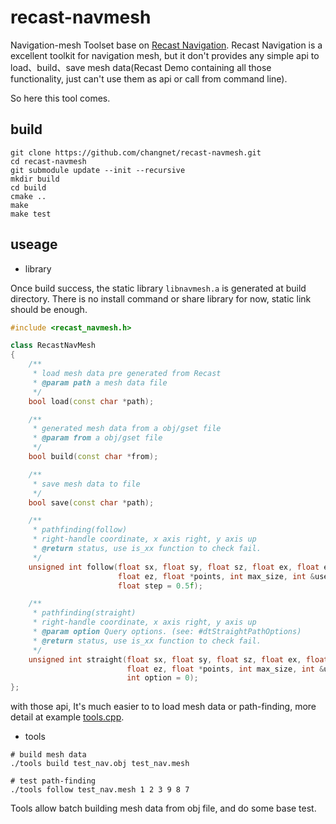 # recast-navmesh
Navigation-mesh Toolset base on [Recast Navigation](https://github.com/recastnavigation/recastnavigation). Recast Navigation is a excellent toolkit for navigation mesh, but it don't provides any simple api to load、build、save mesh data(Recast Demo containing all those functionality, just can't use them as api or call from command line).

So here this tool comes.

## build
```shell
git clone https://github.com/changnet/recast-navmesh.git
cd recast-navmesh
git submodule update --init --recursive
mkdir build
cd build
cmake ..
make
make test
```

## useage

* library

Once build success, the static library `libnavmesh.a` is generated at build directory. There is no install command or share library for now, static link should be enough.

```cpp
#include <recast_navmesh.h>

class RecastNavMesh
{
    /**
     * load mesh data pre generated from Recast
     * @param path a mesh data file
     */
    bool load(const char *path);

    /**
     * generated mesh data from a obj/gset file
     * @param from a obj/gset file
     */
    bool build(const char *from);

    /**
     * save mesh data to file
     */
    bool save(const char *path);

    /**
     * pathfinding(follow)
     * right-handle coordinate, x axis right, y axis up
     * @return status, use is_xx function to check fail.
     */
    unsigned int follow(float sx, float sy, float sz, float ex, float ey,
                        float ez, float *points, int max_size, int &use_size,
                        float step = 0.5f);

    /**
     * pathfinding(straight)
     * right-handle coordinate, x axis right, y axis up
     * @param option Query options. (see: #dtStraightPathOptions)
     * @return status, use is_xx function to check fail.
     */
    unsigned int straight(float sx, float sy, float sz, float ex, float ey,
                          float ez, float *points, int max_size, int &use_size,
                          int option = 0);
};
```
with those api, It's much easier to to load mesh data or path-finding, more detail at example [tools.cpp](tools.cpp).

* tools

```shell
# build mesh data
./tools build test_nav.obj test_nav.mesh

# test path-finding
./tools follow test_nav.mesh 1 2 3 9 8 7
```

Tools allow batch building mesh data from obj file, and do some base test.
